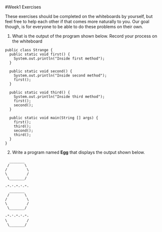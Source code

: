 #Week1 Exercises

These exercises should be completed on the whiteboards by yourself, but feel free to help each other if that comes more naturally to you. Our goal though, is for everyone to be able to do these problems on their own.

1. What is the output of the program shown below. Record your process on the whiteboard
```
public class Strange {
  public static void first() {
    System.out.println("Inside first method");
  }
  
  public static void second() {
    System.out.println("Inside second method");
    first();
  }
  
  public static void third() {
    System.out.println("Inside third method");
    first();
    second();
  }
  
  public static void main(String [] args) {
    first();
    third();
    second();
    third();
  }
}
```

2. Write a program named __Egg__ that displays the output shown below.
```
  _______
 /       \
/         \
\         /
 \_______/
 
-"-'-"-'-"-
  _______
 /       \
/         \
\         /
 \_______/
 
-"-'-"-'-"- 
\         /
 \_______/
 ```
 
 
  

